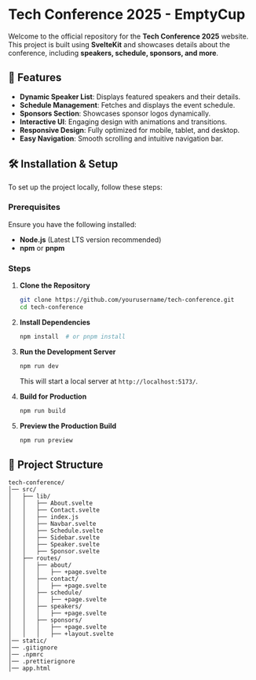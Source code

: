 # Tech Conference 2025 - EmptyCup

Welcome to the official repository for the **Tech Conference 2025** website. This project is built using **SvelteKit** and showcases details about the conference, including **speakers, schedule, sponsors, and more**.

## 🚀 Features
- **Dynamic Speaker List**: Displays featured speakers and their details.
- **Schedule Management**: Fetches and displays the event schedule.
- **Sponsors Section**: Showcases sponsor logos dynamically.
- **Interactive UI**: Engaging design with animations and transitions.
- **Responsive Design**: Fully optimized for mobile, tablet, and desktop.
- **Easy Navigation**: Smooth scrolling and intuitive navigation bar.

## 🛠 Installation & Setup

To set up the project locally, follow these steps:

### Prerequisites
Ensure you have the following installed:
- **Node.js** (Latest LTS version recommended)
- **npm** or **pnpm**

### Steps
1. **Clone the Repository**
   ```sh
   git clone https://github.com/yourusername/tech-conference.git
   cd tech-conference
   ```

2. **Install Dependencies**
   ```sh
   npm install  # or pnpm install
   ```

3. **Run the Development Server**
   ```sh
   npm run dev
   ```
   This will start a local server at `http://localhost:5173/`.

4. **Build for Production**
   ```sh
   npm run build
   ```

5. **Preview the Production Build**
   ```sh
   npm run preview
   ```

## 📁 Project Structure
```
tech-conference/
│── src/
│   ├── lib/
│   │   ├── About.svelte
│   │   ├── Contact.svelte
│   │   ├── index.js
│   │   ├── Navbar.svelte
│   │   ├── Schedule.svelte
│   │   ├── Sidebar.svelte
│   │   ├── Speaker.svelte
│   │   ├── Sponsor.svelte
│   ├── routes/
│   │   ├── about/
│   │   │   ├── +page.svelte
│   │   ├── contact/
│   │   │   ├── +page.svelte
│   │   ├── schedule/
│   │   │   ├── +page.svelte
│   │   ├── speakers/
│   │   │   ├── +page.svelte
│   │   ├── sponsors/
│   │   │   ├── +page.svelte
│   │   │   ├── +layout.svelte
│── static/
│── .gitignore
│── .npmrc
│── .prettierignore
│── app.html
```


